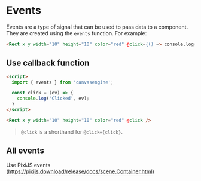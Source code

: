 # Events

Events are a type of signal that can be used to pass data to a component. They are created using the `events` function. For example:

```html
<Rect x y width="10" height="10" color="red" @click={() => console.log('Clicked')} />
```

## Use callback function

```html
<script>
  import { events } from 'canvasengine';

  const click = (ev) => {
    console.log('Clicked', ev);
  }
</script>

<Rect x y width="10" height="10" color="red" @click />
```

> `@click` is a shorthand for `@click={click}`.

## All events

Use PixiJS events (https://pixijs.download/release/docs/scene.Container.html)